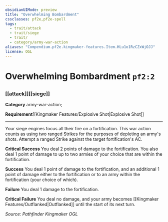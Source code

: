 ```yaml
---
obsidianUIMode: preview
title: "Overwhelming Bombardment"
cssclasses: pf2e,pf2e-spell
tags:
  - trait/attack
  - trait/siege
  - trait/
  - category/army-war-action
aliases: "Compendium.pf2e.kingmaker-features.Item.HLu1o1RzCZxWjOJJ"
license: OGL
---
```

# Overwhelming Bombardment `pf2:2`
## 
### [[attack]][[siege]]

**Category** army-war-action; 




**Requirement**[[Kingmaker Features/Explosive Shot|Explosive Shot]]

* * *

Your siege engines focus all their fire on a fortification. This war action counts as using two ranged Strikes for the purposes of depleting an army's shots. Attempt a ranged Strike against the target fortification's AC.

**Critical Success** You deal 2 points of damage to the fortification. You also deal 1 point of damage to up to two armies of your choice that are within the fortification.

**Success** You deal 1 point of damage to the fortification, and an additional 1 point of damage either to the fortification or to an army within the fortification (your choice of which).

**Failure** You deal 1 damage to the fortification.

**Critical Failure** You deal no damage, and your army becomes [[Kingmaker Features/Outflanked|Outflanked]] until the start of its next turn.

*Source: Pathfinder Kingmaker*
*OGL*